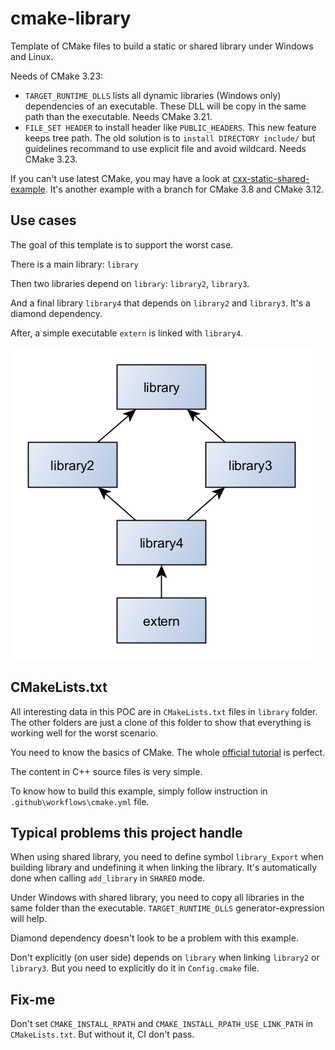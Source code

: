 # cmake-library

Template of CMake files to build a static or shared library under Windows and Linux.

Needs of CMake 3.23:

  - `TARGET_RUNTIME_DLLS` lists all dynamic libraries (Windows only) dependencies of an executable. These DLL will be copy in the same path than the executable. Needs CMake 3.21.
  - `FILE_SET HEADER` to install header like `PUBLIC_HEADERS`. This new feature keeps tree path. The old solution is to `install DIRECTORY include/` but guidelines recommand to use explicit file and avoid wildcard. Needs CMake 3.23.

If you can't use latest CMake, you may have a look at [cxx-static-shared-example](https://github.com/friendlyanon/cxx-static-shared-example). It's another example with a branch for CMake 3.8 and CMake 3.12.

## Use cases

The goal of this template is to support the worst case.

There is a main library: `library`

Then two libraries depend on `library`: `library2`, `library3`.

And a final library `library4` that depends on `library2` and `library3`. It's a diamond dependency.

After, a simple executable `extern` is linked with `library4`.

![class diagram](doc/diagram.png)

## CMakeLists.txt

All interesting data in this POC are in `CMakeLists.txt` files in `library` folder. The other folders are just a clone of this folder to show that everything is working well for the worst scenario.

You need to know the basics of CMake. The whole [official tutorial](https://cmake.org/cmake/help/latest/guide/tutorial/index.html) is perfect.

The content in C++ source files is very simple.

To know how to build this example, simply follow instruction in `.github\workflows\cmake.yml` file.

## Typical problems this project handle

When using shared library, you need to define symbol `library_Export` when building library and undefining it when linking the library. It's automatically done when calling `add_library` in `SHARED` mode.

Under Windows with shared library, you need to copy all libraries in the same folder than the executable. `TARGET_RUNTIME_DLLS` generator-expression will help.

Diamond dependency doesn't look to be a problem with this example.

Don't explicitly (on user side) depends on `library` when linking `library2` or `library3`. But you need to explicitly do it in `Config.cmake` file.

## Fix-me

Don't set `CMAKE_INSTALL_RPATH` and `CMAKE_INSTALL_RPATH_USE_LINK_PATH` in `CMakeLists.txt`. But without it, CI don't pass.
